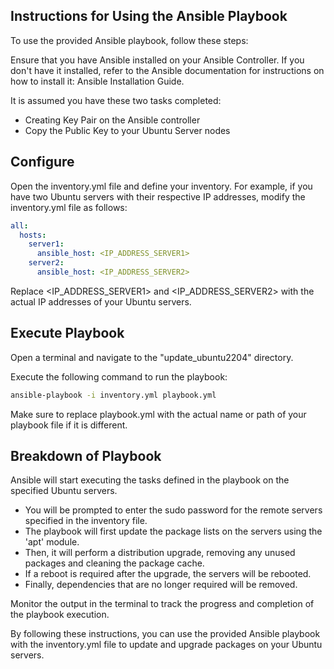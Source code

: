 ## Instructions for Using the Ansible Playbook

To use the provided Ansible playbook, follow these steps:

Ensure that you have Ansible installed on your Ansible Controller. If you don't have it installed, refer to the Ansible documentation for instructions on how to install it: Ansible Installation Guide.

It is assumed you have these two tasks completed:
- Creating Key Pair on the Ansible controller
- Copy the Public Key to your Ubuntu Server nodes

## Configure

Open the inventory.yml file and define your inventory. For example, if you have two Ubuntu servers with their respective IP addresses, modify the inventory.yml file as follows:

```yaml
all:
  hosts:
    server1:
      ansible_host: <IP_ADDRESS_SERVER1>
    server2:
      ansible_host: <IP_ADDRESS_SERVER2>
  ```

Replace <IP_ADDRESS_SERVER1> and <IP_ADDRESS_SERVER2> with the actual IP addresses of your Ubuntu servers.

## Execute Playbook

Open a terminal and navigate to the "update_ubuntu2204" directory.

Execute the following command to run the playbook:

```bash
ansible-playbook -i inventory.yml playbook.yml
```

Make sure to replace playbook.yml with the actual name or path of your playbook file if it is different.

## Breakdown of Playbook

Ansible will start executing the tasks defined in the playbook on the specified Ubuntu servers.

- You will be prompted to enter the sudo password for the remote servers specified in the inventory file.
- The playbook will first update the package lists on the servers using the 'apt' module.
- Then, it will perform a distribution upgrade, removing any unused packages and cleaning the package cache.
- If a reboot is required after the upgrade, the servers will be rebooted.
- Finally, dependencies that are no longer required will be removed.

Monitor the output in the terminal to track the progress and completion of the playbook execution.

By following these instructions, you can use the provided Ansible playbook with the inventory.yml file to update and upgrade packages on your Ubuntu servers.

